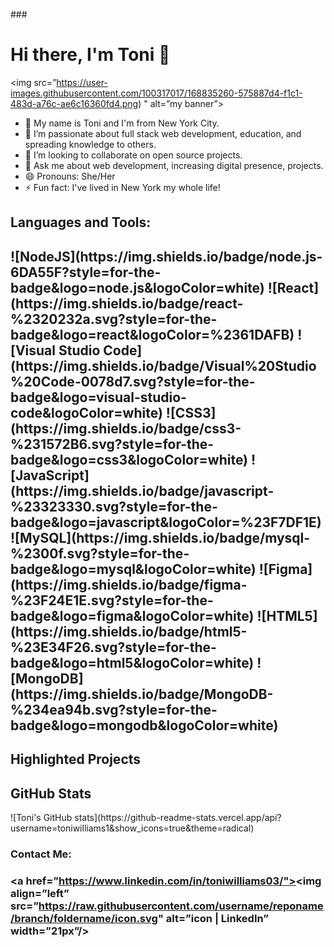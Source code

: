 ###<h1> Hi there, I'm Toni 👋</h1>

<img src=”https://user-images.githubusercontent.com/100317017/168835260-575887d4-f1c1-483d-a76c-ae6c16360fd4.png)
" alt=”my banner”>
                                                                                                               
<!--
**toniwilliams1/toniwilliams1** is a ✨ _special_ ✨ repository because its `README.md` (this file) appears on your GitHub profile.

-->

- 🔭 My name is Toni and I'm from New York City.
- 🌱 I’m passionate about full stack web development, education, and spreading knowledge to others.
- 👯 I’m looking to collaborate on open source projects.
- 💬 Ask me about web development, increasing digital presence, projects.
- 😄 Pronouns: She/Her
- ⚡ Fun fact: I've lived in New York my whole life!




<h2> Languages and Tools: <h2>
![NodeJS](https://img.shields.io/badge/node.js-6DA55F?style=for-the-badge&logo=node.js&logoColor=white)
![React](https://img.shields.io/badge/react-%2320232a.svg?style=for-the-badge&logo=react&logoColor=%2361DAFB)
![Visual Studio Code](https://img.shields.io/badge/Visual%20Studio%20Code-0078d7.svg?style=for-the-badge&logo=visual-studio-code&logoColor=white)
![CSS3](https://img.shields.io/badge/css3-%231572B6.svg?style=for-the-badge&logo=css3&logoColor=white)
![JavaScript](https://img.shields.io/badge/javascript-%23323330.svg?style=for-the-badge&logo=javascript&logoColor=%23F7DF1E)
![MySQL](https://img.shields.io/badge/mysql-%2300f.svg?style=for-the-badge&logo=mysql&logoColor=white)
![Figma](https://img.shields.io/badge/figma-%23F24E1E.svg?style=for-the-badge&logo=figma&logoColor=white)
![HTML5](https://img.shields.io/badge/html5-%23E34F26.svg?style=for-the-badge&logo=html5&logoColor=white)
![MongoDB](https://img.shields.io/badge/MongoDB-%234ea94b.svg?style=for-the-badge&logo=mongodb&logoColor=white)

<h2> Highlighted Projects <h2>
  
  <h2> GitHub Stats </h2>
![Toni's GitHub stats](https://github-readme-stats.vercel.app/api?username=toniwilliams1&show_icons=true&theme=radical)


<h3>Contact Me:<h3>

<a href=”https://www.linkedin.com/in/toniwilliams03/"><img align=”left” src=”https://raw.githubusercontent.com/username/reponame/branch/foldername/icon.svg" alt=”icon | LinkedIn” width=”21px”/></a>
